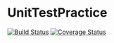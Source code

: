 # UnitTestPractice
[![Build Status](https://travis-ci.org/BBBrando/UnitTestPractice.svg?branch=master)](https://travis-ci.org/BBBrando/UnitTestPractice)
[![Coverage Status](https://coveralls.io/repos/github/BBBrando/UnitTestPractice/badge.svg?branch=master)](https://coveralls.io/github/BBBrando/UnitTestPractice?branch=master)
